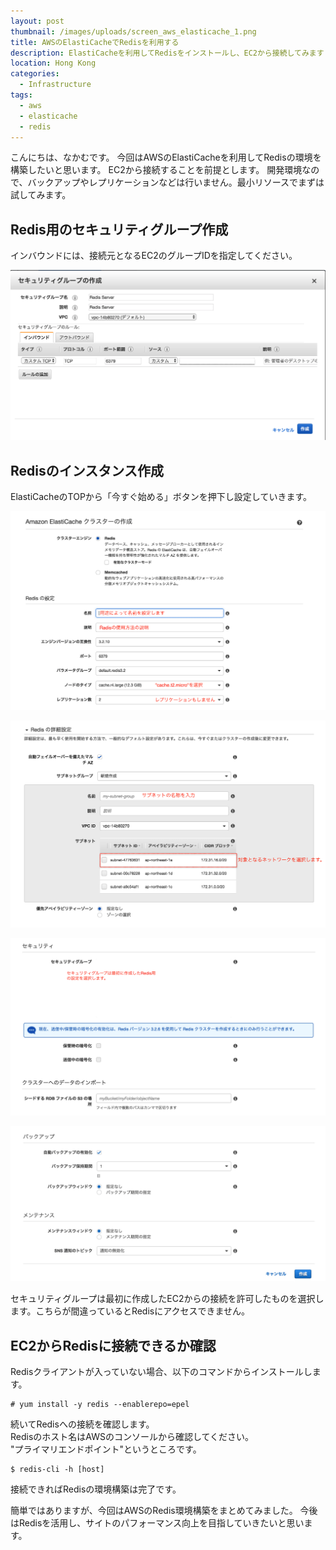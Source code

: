 ```yaml
---
layout: post
thumbnail: /images/uploads/screen_aws_elasticache_1.png
title: AWSのElastiCacheでRedisを利用する
description: ElastiCacheを利用してRedisをインストールし、EC2から接続してみます
location: Hong Kong
categories:
  - Infrastructure
tags:
  - aws
  - elasticache
  - redis
---
```

こんにちは、なかむです。
今回はAWSのElastiCacheを利用してRedisの環境を構築したいと思います。
EC2から接続することを前提とします。
開発環境なので、バックアップやレプリケーションなどは行いません。最小リソースでまずは試してみます。

## Redis用のセキュリティグループ作成

インバウンドには、接続元となるEC2のグループIDを指定してください。

![セキュリティグループ設定](/images/uploads/screen_aws_elasticache_secure_20180212175742.png)

## Redisのインスタンス作成
ElastiCacheのTOPから「今すぐ始める」ボタンを押下し設定していきます。

![Redis作成 設定1](/images/uploads/screen_aws_elasticache_redis_1.png)

![Redis作成 設定2](/images/uploads/screen_aws_elasticache_redis_2.png)

![Redis作成 設定3](/images/uploads/screen_aws_elasticache_redis_3.png)

![Redis作成 設定4](/images/uploads/screen_aws_elasticache_redis_4.png)

セキュリティグループは最初に作成したEC2からの接続を許可したものを選択します。こちらが間違っているとRedisにアクセスできません。

## EC2からRedisに接続できるか確認
Redisクライアントが入っていない場合、以下のコマンドからインストールします。

```
# yum install -y redis --enablerepo=epel
```

続いてRedisへの接続を確認します。  
Redisのホスト名はAWSのコンソールから確認してください。  
"プライマリエンドポイント"というところです。

```
$ redis-cli -h [host]
```

接続できればRedisの環境構築は完了です。

簡単ではありますが、今回はAWSのRedis環境構築をまとめてみました。
今後はRedisを活用し、サイトのパフォーマンス向上を目指していきたいと思います。
